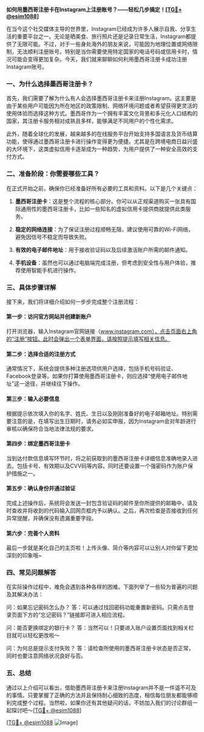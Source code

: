 **如何用墨西哥注册卡在Instagram上注册账号？——轻松几步搞定！[[TG💪+ @esim1088](https://t.me/s/esim1088)]**

在当今这个社交媒体主导的世界里，Instagram已经成为许多人展示自我、分享生活的重要平台之一。无论是晒美食、旅行照片还是记录日常生活，Instagram都提供了无限可能。不过，对于一些身处海外的朋友来说，可能因为地理位置或网络限制，无法顺利注册账号。特别是当你需要使用特定国家的电话号码或信用卡时，情况可能会变得更加复杂。今天，我们就来聊聊如何利用墨西哥注册卡成功注册Instagram账号。

### 一、为什么选择墨西哥注册卡？

首先，我们需要了解为什么有人会选择墨西哥注册卡来注册Instagram。这主要是由于某些用户可能因为所在地区的政策限制、网络环境问题或者希望获得更灵活的使用体验而选择这种方式。墨西哥作为一个拥有丰富文化背景和多元化人口结构的国家，其注册卡服务相对成熟且多样，能够满足不同用户的个性化需求。

此外，随着全球化的发展，越来越多的在线服务平台开始支持多国语言及货币结算功能，使得通过墨西哥注册卡进行操作变得更为便捷。尤其是在跨境电商日益兴盛的大环境下，这类虚拟信用卡逐渐成为一种趋势，为用户提供了一种安全高效的支付方式。

### 二、准备阶段：你需要哪些工具？

在正式开始之前，确保你已经准备好所有必要的工具和资料。以下是几个关键点：

1. **墨西哥注册卡**：这是整个流程的核心部分。你可以从正规渠道购买一张具有国际通用性的墨西哥注册卡，比如一些知名的虚拟信用卡提供商就提供此类服务。
   
2. **稳定的网络连接**：为了保证注册过程顺畅无阻，建议使用可靠的Wi-Fi网络，避免因信号不稳定而导致失败。

3. **有效的电子邮件地址**：用于接收验证码以及后续激活账户所需的邮件通知。

4. **手机设备**：虽然也可以通过电脑端完成注册，但考虑到安全性与用户体验，推荐使用智能手机进行操作。

### 三、具体步骤详解

接下来，我们将详细介绍如何一步步完成整个注册流程：

#### 第一步：访问官方网站并创建新账户
打开浏览器，输入Instagram官网链接（www.instagram.com），点击页面右上角的“注册”按钮。此时会弹出一个表单界面，请按照提示填写相关信息。

#### 第二步：选择合适的注册方式
通常情况下，系统会提供多种注册选项供用户选择，包括手机号码验证、Facebook登录等。如果你打算使用墨西哥注册卡，则应选择“使用电子邮件地址”这一途径，并继续往下操作。

#### 第三步：输入必要信息
根据提示依次填入你的名字、姓氏、生日以及刚刚准备好的电子邮箱地址。特别需要注意的是，在填写出生日期时，请务必如实申报，因为Instagram会对年龄进行审核以确保符合当地法律法规的要求。

#### 第四步：绑定墨西哥注册卡
当到达付款信息填写环节时，将之前获取到的墨西哥注册卡详细信息准确地录入进去。包括卡号、有效期以及CVV码等内容。同时还要设置一个强密码作为账户保护措施之一。

#### 第五步：确认身份并通过验证
完成上述操作后，系统将会发送一封包含验证码的邮件至你所提供的邮箱中，请及时查收并将收到的代码输入回网页框内予以确认。之后，再次检查是否接收到任何异常提醒，并确保没有遗漏重要字段。

#### 第六步：完善个人资料
最后一步就是美化自己的主页啦！上传头像、简介等内容可以让别人对你留下更加深刻的印象哦~

### 四、常见问题解答

在实际操作过程中，难免会遇到各种各样的困难。下面列举了一些较为普遍的问题及其解决办法：

问：如果忘记密码怎么办？
答：可以通过找回密码功能重置新密码。只需点击登录页面下方的“忘记密码？”链接即可进入相应流程。

问：能否更换绑定的银行卡？
答：当然可以！只要进入账户设置页面找到相关栏目就可以轻松更改啦～

问：为何总是提示支付失败？
答：请检查所使用的墨西哥注册卡状态是否正常，同时也要注意网络状况良好与否。

### 五、总结

通过以上介绍可以看出，借助墨西哥注册卡来注册Instagram并不是一件遥不可及的事情。只要掌握了正确的方法并且保持耐心细致的态度，相信每位朋友都能够顺利完成整个过程。当然啦，如果你还有其他疑问的话，不妨加入我们的讨论群组一起探讨吧～[[TG💪+ @esim1088](https://t.me/s/esim1088)]

[[TG💪+ @esim1088](https://t.me/s/esim1088) ![Image](https://i.postimg.cc/4NQfJmqS/Snipaste-2025-05-13-00-14-12.png)]